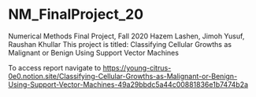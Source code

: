 # NM_FinalProject_20
Numerical Methods Final Project, Fall 2020
Hazem Lashen, Jimoh Yusuf, Raushan Khullar
This project is titled: 
Classifying Cellular Growths as Malignant or Benign Using Support Vector Machines

To access report navigate to https://young-citrus-0e0.notion.site/Classifying-Cellular-Growths-as-Malignant-or-Benign-Using-Support-Vector-Machines-49a29bbdc5a44c00881836e1b7474b2a

